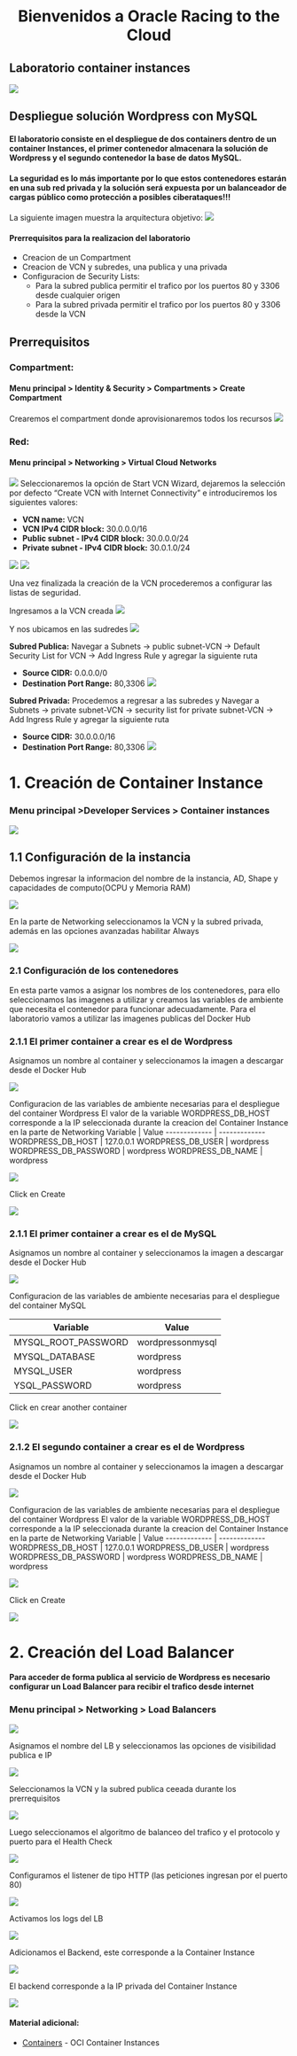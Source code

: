 # <div align="center">Bienvenidos a Oracle Racing to the Cloud </div>
## Laboratorio container instances 
![](https://github.com/jevargascr/ContainerInstances/blob/main/images/red-bull-rb18.jpg)

## Despliegue solución Wordpress con MySQL
#### El laboratorio consiste en el despliegue de dos containers dentro de un container Instances, el primer contenedor almacenara la solución de Wordpress y el segundo contenedor la base de datos MySQL. 
#### La seguridad es lo más importante por lo que estos contenedores estarán en una sub red privada y la solución será expuesta por un balanceador de cargas público como protección a posibles ciberataques!!!

La siguiente imagen muestra la arquitectura objetivo:
![](https://github.com/jevargascr/ContainerInstances/blob/main/images/Arquitectura.png)

#### Prerrequisitos para la realizacion del laboratorio
* Creacion de un Compartment
* Creacion de VCN y subredes, una publica y una privada
* Configuracion de Security Lists:
  + Para la subred publica permitir el trafico por los puertos 80 y 3306 desde cualquier origen
  + Para la subred privada permitir el trafico por los puertos 80 y 3306 desde la VCN
  
## Prerrequisitos
### Compartment:
#### Menu principal > Identity & Security > Compartments > Create Compartment
Crearemos el compartment donde aprovisionaremos todos los recursos
![](https://github.com/jevargascr/ContainerInstances/blob/main/images/Compartment.png)

### Red:
#### Menu principal > Networking > Virtual Cloud Networks
![](https://github.com/jevargascr/ContainerInstances/blob/main/images/VCN.png)
Seleccionaremos la opción de Start VCN Wizard, dejaremos la selección por defecto “Create VCN with Internet Connectivity” e introduciremos los siguientes valores:
* **VCN name:** VCN
* **VCN IPv4 CIDR block:** 30.0.0.0/16
* **Public subnet - IPv4 CIDR block:** 30.0.0.0/24
* **Private subnet - IPv4 CIDR block:** 30.0.1.0/24

![](https://github.com/jevargascr/ContainerInstances/blob/main/images/VCN1.png)
![](https://github.com/jevargascr/ContainerInstances/blob/main/images/VCN2.png)

Una vez finalizada la creación de la VCN procederemos a configurar las listas de seguridad.

Ingresamos a la VCN creada
![](https://github.com/jevargascr/ContainerInstances/blob/main/images/VCN3.png)

Y nos ubicamos en las sudredes
![](https://github.com/jevargascr/ContainerInstances/blob/main/images/VCN5.png)

**Subred Publica:** Navegar a Subnets -> public subnet-VCN -> Default Security List for VCN  -> Add Ingress Rule y agregar la siguiente ruta
* **Source CIDR:** 0.0.0.0/0
* **Destination Port Range:** 80,3306
![](https://github.com/jevargascr/ContainerInstances/blob/main/images/PublicSL.png)

**Subred Privada:** Procedemos a regresar a las subredes y  Navegar a Subnets -> private subnet-VCN -> security list for private subnet-VCN  -> Add Ingress Rule y agregar la siguiente ruta
* **Source CIDR:** 30.0.0.0/16
* **Destination Port Range:** 80,3306
![](https://github.com/jevargascr/ContainerInstances/blob/main/images/PrivateSL.png)

# 1. Creación de Container Instance

### Menu principal >Developer Services > Container instances

![](https://github.com/jevargascr/ContainerInstances/blob/main/images/ContainerInstance.png)

## 1.1 Configuración de la instancia
Debemos ingresar la informacion del nombre de la instancia, AD, Shape y capacidades de computo(OCPU y Memoria RAM)

![](https://github.com/jevargascr/ContainerInstances/blob/main/images/Container1.png)

En la parte de Networking seleccionamos la VCN y la subred privada, además en las opciones avanzadas habilitar Always

![](https://github.com/jevargascr/ContainerInstances/blob/main/images/Container2.png)

### 2.1 Configuración de los contenedores
En esta parte vamos a asignar los nombres de los contenedores, para ello seleccionamos las imagenes a utilizar y creamos las variables de ambiente que necesita el contenedor para funcionar adecuadamente. Para el laboratorio vamos a utilizar las imagenes publicas del Docker Hub

### 2.1.1 El primer container a crear es el de Wordpress
Asignamos un nombre al container y seleccionamos la imagen a descargar desde el Docker Hub

![](https://github.com/johncdoracle/RacingToCloud/blob/main/images/create_container_5.jpg)

Configuracion de las variables de ambiente necesarias para el despliegue del container Wordpress
El valor de la variable WORDPRESS_DB_HOST corresponde a la IP seleccionada durante la creacion del Container Instance en la parte de Networking
Variable  | Value
------------- | -------------
WORDPRESS_DB_HOST  | 127.0.0.1
WORDPRESS_DB_USER  | wordpress
WORDPRESS_DB_PASSWORD  | wordpress
WORDPRESS_DB_NAME  | wordpress

![](https://github.com/johncdoracle/RacingToCloud/blob/main/images/create_ci_11.jpg)

Click en Create

![](https://github.com/johncdoracle/RacingToCloud/blob/main/images/create_container_7.jpg)

### 2.1.1 El primer container a crear es el de MySQL
Asignamos un nombre al container y seleccionamos la imagen a descargar desde el Docker Hub

![](https://github.com/johncdoracle/RacingToCloud/blob/main/images/create_container_2.jpg)

Configuracion de las variables de ambiente necesarias para el despliegue del container MySQL

Variable  | Value
------------- | -------------
MYSQL_ROOT_PASSWORD | wordpressonmysql
MYSQL_DATABASE | wordpress
MYSQL_USER  | wordpress
YSQL_PASSWORD  | wordpress

Click en crear another container

![](https://github.com/johncdoracle/RacingToCloud/blob/main/images/mysql-vars.jpg)

### 2.1.2 El segundo container a crear es el de Wordpress
Asignamos un nombre al container y seleccionamos la imagen a descargar desde el Docker Hub

![](https://github.com/johncdoracle/RacingToCloud/blob/main/images/create_container_5.jpg)

Configuracion de las variables de ambiente necesarias para el despliegue del container Wordpress
El valor de la variable WORDPRESS_DB_HOST corresponde a la IP seleccionada durante la creacion del Container Instance en la parte de Networking
Variable  | Value
------------- | -------------
WORDPRESS_DB_HOST  | 127.0.0.1
WORDPRESS_DB_USER  | wordpress
WORDPRESS_DB_PASSWORD  | wordpress
WORDPRESS_DB_NAME  | wordpress

![](https://github.com/johncdoracle/RacingToCloud/blob/main/images/create_ci_11.jpg)

Click en Create

![](https://github.com/johncdoracle/RacingToCloud/blob/main/images/create_container_7.jpg)

# 2. Creación del Load Balancer

#### Para acceder de forma publica al servicio de Wordpress es necesario configurar un Load Balancer para recibir el trafico desde internet

### Menu principal > Networking > Load Balancers

![](https://github.com/johncdoracle/RacingToCloud/blob/main/images/create_lb_1.jpg)

Asignamos el nombre del LB y seleccionamos las opciones de visibilidad publica e IP

![](https://github.com/johncdoracle/RacingToCloud/blob/main/images/create_lb_2.jpg)

Seleccionamos la VCN y la subred publica ceeada durante los prerrequisitos

![](https://github.com/johncdoracle/RacingToCloud/blob/main/images/create_lb_3.jpg)

Luego seleccionamos el algoritmo de balanceo del trafico y el protocolo y puerto para el Health Check

![](https://github.com/johncdoracle/RacingToCloud/blob/main/images/create_lb_4.jpg)

Configuramos el listener de tipo HTTP (las peticiones ingresan por el puerto 80)

![](https://github.com/johncdoracle/RacingToCloud/blob/main/images/create_lb_5.jpg)

Activamos los logs del LB

![](https://github.com/johncdoracle/RacingToCloud/blob/main/images/create_lb_6.jpg)

Adicionamos el Backend, este corresponde a la Container Instance

![](https://github.com/johncdoracle/RacingToCloud/blob/main/images/create_lb_7.jpg)

El backend corresponde a la IP privada del Container Instance

![](https://github.com/johncdoracle/RacingToCloud/blob/main/images/create_lb_8.jpg)






#### Material adicional:

- [Containers](https://docs.oracle.com/en/learn/manage-oci-container-instances/index.html#task-1-create-and-configure-a-container-instance/) - OCI Container Instances 
